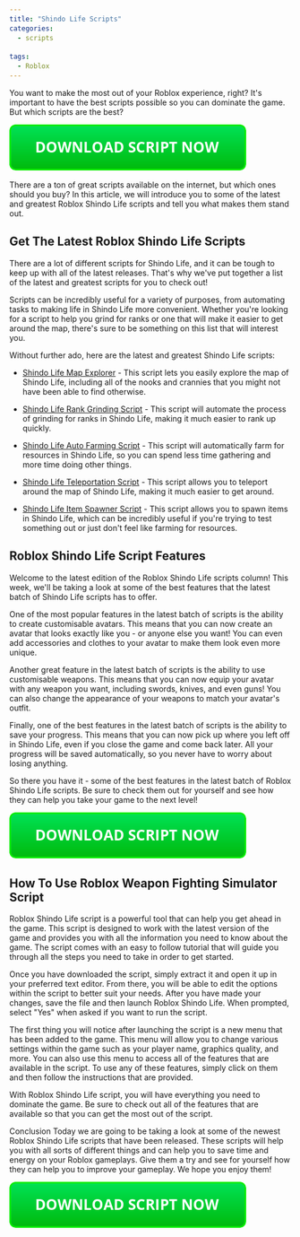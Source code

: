 ```yaml
---
title: "Shindo Life Scripts"
categories:
  - scripts
  
tags:
  - Roblox
---
```


You want to make the most out of your Roblox experience, right? It's important to have the best scripts possible so you can dominate the game. But which scripts are the best?

[![script button](https://github.com/robloxpaste/robloxpaste.github.io/blob/main/script_button.png?raw=true)](https://rbxpaste.com/latest-script)


There are a ton of great scripts available on the internet, but which ones should you buy? In this article, we will introduce you to some of the latest and greatest Roblox Shindo Life scripts and tell you what makes them stand out.

## Get The Latest Roblox Shindo Life Scripts

There are a lot of different scripts for Shindo Life, and it can be tough to keep up with all of the latest releases. That's why we've put together a list of the latest and greatest scripts for you to check out!

Scripts can be incredibly useful for a variety of purposes, from automating tasks to making life in Shindo Life more convenient. Whether you're looking for a script to help you grind for ranks or one that will make it easier to get around the map, there's sure to be something on this list that will interest you.

Without further ado, here are the latest and greatest Shindo Life scripts:

- [Shindo Life Map Explorer](https://pastebin.com/raw/7E2ejTGi) - This script lets you easily explore the map of Shindo Life, including all of the nooks and crannies that you might not have been able to find otherwise.

- [Shindo Life Rank Grinding Script](https://pastebin.com/raw/DV6NW4cF) - This script will automate the process of grinding for ranks in Shindo Life, making it much easier to rank up quickly.

- [Shindo Life Auto Farming Script](https://pastebin.com/raw/B5v4h4w4) - This script will automatically farm for resources in Shindo Life, so you can spend less time gathering and more time doing other things.

- [Shindo Life Teleportation Script](https://pastebin.com/raw/J3EbC5fP) - This script allows you to teleport around the map of Shindo Life, making it much easier to get around.

- [Shindo Life Item Spawner Script](https://pastebin.com/raw/9NcuW0rG) - This script allows you to spawn items in Shindo Life, which can be incredibly useful if you're trying to test something out or just don't feel like farming for resources.

## Roblox Shindo Life Script Features

Welcome to the latest edition of the Roblox Shindo Life scripts column! This week, we'll be taking a look at some of the best features that the latest batch of Shindo Life scripts has to offer.

One of the most popular features in the latest batch of scripts is the ability to create customisable avatars. This means that you can now create an avatar that looks exactly like you - or anyone else you want! You can even add accessories and clothes to your avatar to make them look even more unique.

Another great feature in the latest batch of scripts is the ability to use customisable weapons. This means that you can now equip your avatar with any weapon you want, including swords, knives, and even guns! You can also change the appearance of your weapons to match your avatar's outfit.

Finally, one of the best features in the latest batch of scripts is the ability to save your progress. This means that you can now pick up where you left off in Shindo Life, even if you close the game and come back later. All your progress will be saved automatically, so you never have to worry about losing anything.

So there you have it - some of the best features in the latest batch of Roblox Shindo Life scripts. Be sure to check them out for yourself and see how they can help you take your game to the next level!

[![script button](https://github.com/robloxpaste/robloxpaste.github.io/blob/main/script_button.png?raw=true)](https://rbxpaste.com/latest-script)

## How To Use Roblox Weapon Fighting Simulator Script
Roblox Shindo Life script is a powerful tool that can help you get ahead in the game. This script is designed to work with the latest version of the game and provides you with all the information you need to know about the game. The script comes with an easy to follow tutorial that will guide you through all the steps you need to take in order to get started.

Once you have downloaded the script, simply extract it and open it up in your preferred text editor. From there, you will be able to edit the options within the script to better suit your needs. After you have made your changes, save the file and then launch Roblox Shindo Life. When prompted, select "Yes" when asked if you want to run the script.

The first thing you will notice after launching the script is a new menu that has been added to the game. This menu will allow you to change various settings within the game such as your player name, graphics quality, and more. You can also use this menu to access all of the features that are available in the script. To use any of these features, simply click on them and then follow the instructions that are provided.

With Roblox Shindo Life script, you will have everything you need to dominate the game. Be sure to check out all of the features that are available so that you can get the most out of the script.

Conclusion
Today we are going to be taking a look at some of the newest Roblox Shindo Life scripts that have been released. These scripts will help you with all sorts of different things and can help you to save time and energy on your Roblox gameplays. Give them a try and see for yourself how they can help you to improve your gameplay. We hope you enjoy them!

[![script button](https://github.com/robloxpaste/robloxpaste.github.io/blob/main/script_button.png?raw=true)](https://rbxpaste.com/latest-script)